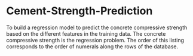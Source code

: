 # Cement-Strength-Prediction
To build a regression model to predict the concrete compressive strength based on the different features in the training data. 
The concrete compressive strength is the regression problem. The order of this listing corresponds to the order of numerals along the rows of the database. 
